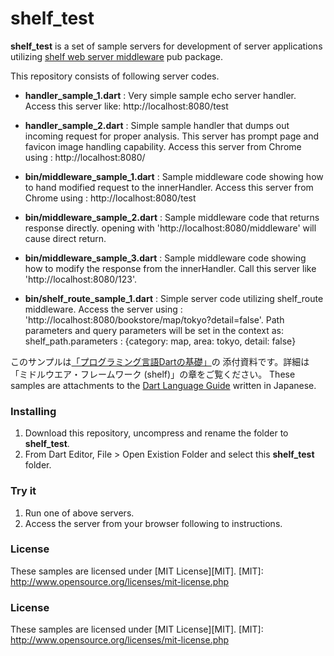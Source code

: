 shelf\_test
==

**shelf\_test** is a set of sample servers for development of
server applications utilizing [shelf web server middleware](https://api.dartlang.org/apidocs/channels/stable/dartdoc-viewer/shelf/shelf)
pub package.

This repository consists of following server codes.

- **handler\_sample\_1.dart** : Very simple sample echo server handler.
 Access this server like: http://localhost:8080/test

- **handler\_sample\_2.dart** :  Simple sample handler that dumps out incoming request for proper analysis.
This server has prompt page and favicon image handling capability.
 Access this server from Chrome using : http://localhost:8080/

- **bin/middleware\_sample\_1.dart** : Sample middleware code showing how to hand modified request to the innerHandler. 
 Access this server from Chrome using : http://localhost:8080/test

- **bin/middleware\_sample\_2.dart** : Sample middleware code that returns response directly.
opening with 'http://localhost:8080/middleware' will cause direct return.

- **bin/middleware\_sample\_3.dart** : Sample middleware code showing how to modify the response from the innerHandler.
Call this server like 'http://localhost:8080/123'.

- **bin/shelf\_route\_sample\_1.dart** : Simple server code utilizing shelf\_route middleware.
Access the server using :  'http://localhost:8080/bookstore/map/tokyo?detail=false'.
Path parameters and query parameters will be set in the context as:   
shelf_path.parameters : {category: map, area: tokyo, detail: false}


このサンプルは[「プログラミング言語Dartの基礎」]((http://www.cresc.co.jp/tech/java/Google_Dart/DartLanguageGuide.pdf))の 添付資料です。詳細は「ミドルウエア・フレームワーク (shelf)」の章をご覧ください。
These samples are attachments to the [Dart Language Guide](http://www.cresc.co.jp/tech/java/Google_Dart/DartLanguageGuide.pdf) written in Japanese.

### Installing ###

1. Download this repository, uncompress and rename the folder to **shelf\_test**.
2. From Dart Editor, File > Open Existion Folder and select this  **shelf\_test** folder.

### Try it ###

1. Run one of above servers.
2. Access the server from your browser following to instructions.


### License ###
These samples are licensed under [MIT License][MIT].
[MIT]: http://www.opensource.org/licenses/mit-license.php


### License ###
These samples are licensed under [MIT License][MIT].
[MIT]: http://www.opensource.org/licenses/mit-license.php